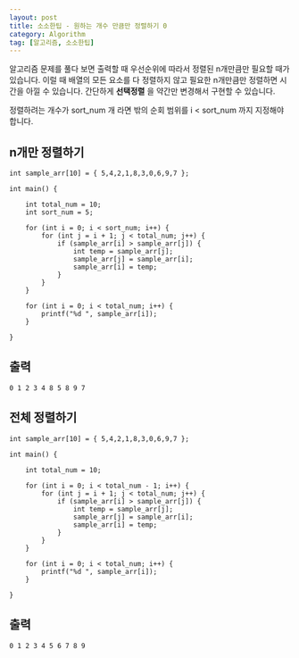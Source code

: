 ```yaml
---
layout: post
title: 소소한팁 - 원하는 개수 만큼만 정렬하기 0
category: Algorithm
tag: [알고리즘, 소소한팁]
---
```


알고리즘 문제를 풀다 보면 출력할 때 우선순위에 따라서 정렬된 n개만큼만 필요할 때가 있습니다. 이럴 때 배열의 모든 요소를 다 정렬하지 않고 필요한 n개만큼만 정렬하면 시간을 아낄 수 있습니다. 간단하게 **선택정렬** 을 약간만 변경해서 구현할 수 있습니다.

<div class="message">
정렬하려는 개수가 sort_num 개 라면 밖의 순회 범위를 i < sort_num 까지 지정해야 합니다. 
</div>

## n개만 정렬하기
```
int sample_arr[10] = { 5,4,2,1,8,3,0,6,9,7 };

int main() {
	
	int total_num = 10;
	int sort_num = 5;

	for (int i = 0; i < sort_num; i++) {
		for (int j = i + 1; j < total_num; j++) {
			if (sample_arr[i] > sample_arr[j]) {
				int temp = sample_arr[j];
				sample_arr[j] = sample_arr[i];
				sample_arr[i] = temp;
			}
		}
	}

	for (int i = 0; i < total_num; i++) {
		printf("%d ", sample_arr[i]);
	}

}
```

## 출력
```
0 1 2 3 4 8 5 8 9 7
```


## 전체 정렬하기
```
int sample_arr[10] = { 5,4,2,1,8,3,0,6,9,7 };

int main() {
	
	int total_num = 10;

	for (int i = 0; i < total_num - 1; i++) {
		for (int j = i + 1; j < total_num; j++) {
			if (sample_arr[i] > sample_arr[j]) {
				int temp = sample_arr[j];
				sample_arr[j] = sample_arr[i];
				sample_arr[i] = temp;
			}
		}
	}

	for (int i = 0; i < total_num; i++) {
		printf("%d ", sample_arr[i]);
	}

}
```

## 출력
```
0 1 2 3 4 5 6 7 8 9
```